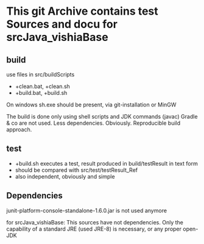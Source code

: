 # This git Archive contains test Sources and docu for srcJava_vishiaBase

## build

use files in src/buildScripts

* +clean.bat, +clean.sh
* +build.bat, +build.sh

On windows sh.exe should be present, via git-installation or MinGW

The build is done only using shell scripts and JDK commands (javac)
Gradle & co are not used. Less dependencies. Obviously. Reproducible build approach.

## test

* +build.sh executes a test, result produced in build/testResult in text form
* should be compared with src/test/testResult_Ref
* also independent, obviously and simple

## Dependencies

junit-platform-console-standalone-1.6.0.jar is not used anymore

for srcJava_vishiaBase:
This sources have not dependencies. Only the capability of a standard JRE 
(used JRE-8) is necessary, or any proper open-JDK


